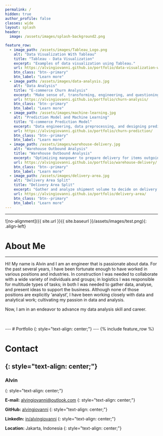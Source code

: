 ```yaml
---
permalink: /
hidden: true
author_profile: false
classes: wide
layout: splash
header:
  image: /assets/images/splash-background2.png

feature_row:
  - image_path: /assets/images/Tableau_Logo.png
    alt: "Data Visualization With Tableau"
    title: "Tableau - Data Visualization"
    excerpt: "Examples of data visualization using Tableau."
    url: https://alvingiovanni.github.io/portfolio/data-visualization-with-tableau/
    btn_class: "btn--primary"
    btn_label: "Learn more"
  - image_path: /assets/images/data-analysis.jpg
    alt: "Data Analysis"
    title: "E-commerce Churn Analysis"
    excerpt: "Make sense of, transforming, engineering, and questioning data to find useful information."
    url: https://alvingiovanni.github.io/portfolio/churn-analysis/
    btn_class: "btn--primary"
    btn_label: "Learn more"
  - image_path: /assets/images/machine-learning.jpg
    alt: "Prediction Model and Machine Learning"
    title: "E-commerce Prediction Model"
    excerpt: "Data engineering, data preprocessing, and designing prediction model with machine learning."
    url: https://alvingiovanni.github.io/portfolio/churn-prediction/
    btn_class: "btn--primary"
    btn_label: "Learn more"
  - image_path: /assets/images/warehouse-delivery.jpg
    alt: "Warehouse Outbound Analysis"
    title: "Warehouse Outbound Analysis"
    excerpt: "Optimizing manpower to prepare delivery for items outgoing from warehouse"
    url: https://alvingiovanni.github.io/portfolio/warehouse-delivery/
    btn_class: "btn--primary"
    btn_label: "Learn more"
  - image_path: /assets/images/delivery-area.jpg
    alt: "Delivery Area Split"
    title: "Delivery Area Split"
    excerpt: "Gather and analyze shipment volume to decide on delivery area."
    url: https://alvingiovanni.github.io/portfolio/delivery-area/
    btn_class: "btn--primary"
    btn_label: "Learn more"
---
```

---
![no-alignment]({{ site.url }}{{ site.baseurl }}/assets/images/test.png){: .align-left}
# About Me
---
Hi! My name is Alvin and I am an engineer that is passionate about data. For the past several years, I have been fortunate enough to have worked in various positions and industries. In construction I was needed to collaborate with a wide variety of individuals and groups; in logistics I was responsible for multitude types of tasks; in both I was needed to gather data, analyse, and present ideas to support the business. Although none of those positions are explicitly ‘analyst’, I have been working closely with data and analytical work; cultivating my passion in data and analysis.

Now, I am in an endeavor to advance my data analysis skill and career.

<Body>   
<br>
<br>
</Body>   
---
# Portfolio
{: style="text-align: center;"}
---
{% include feature_row %}

# Contact
{: style="text-align: center;"}
---
### Alvin
{: style="text-align: center;"}

**E-mail:** alvingiovanni@outlook.com
{: style="text-align: center;"}

**GitHub:** [alvingiovanni](https://github.com/alvingiovanni)
{: style="text-align: center;"}

**LinkedIn:** [in/alvingiovanni](www.linkedin.com/in/alvingiovanni)
{: style="text-align: center;"}

**Location:** Jakarta, Indonesia
{: style="text-align: center;"}
